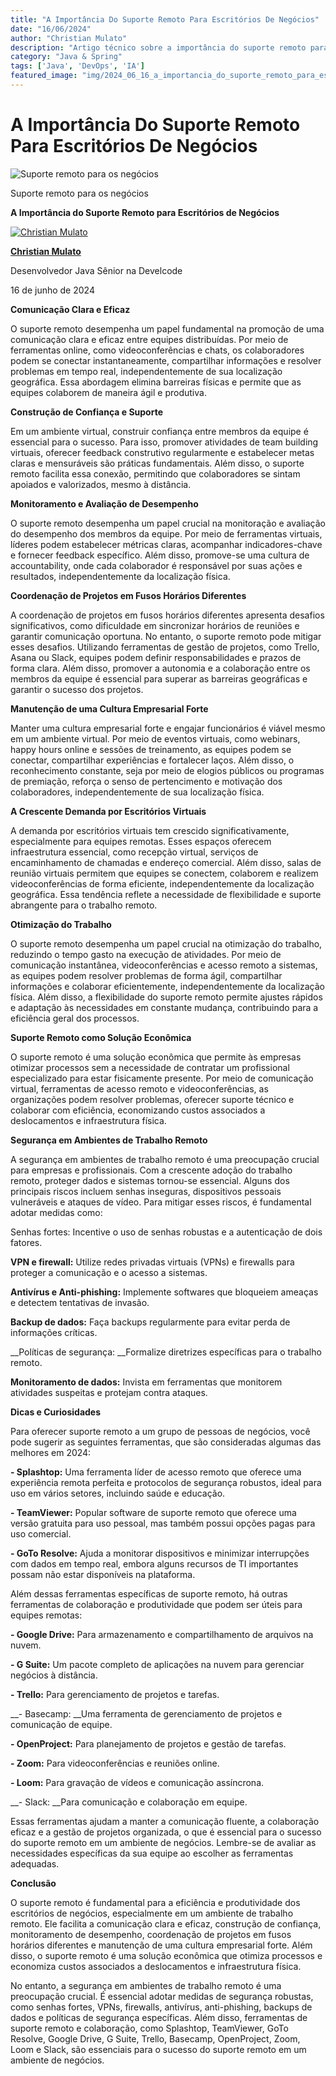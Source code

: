 ```yaml
---
title: "A Importância Do Suporte Remoto Para Escritórios De Negócios"
date: "16/06/2024"
author: "Christian Mulato"
description: "Artigo técnico sobre a importância do suporte remoto para escritórios de negócios"
category: "Java & Spring"
tags: ['Java', 'DevOps', 'IA']
featured_image: "img/2024_06_16_a_importancia_do_suporte_remoto_para_escritorios_de_negocios_featured.jpg"
---
```


# A Importância Do Suporte Remoto Para Escritórios De Negócios

![Suporte remoto para os negócios](img/image_not_found.png)

Suporte remoto para os negócios

__A Importância do Suporte Remoto para Escritórios de Negócios__

[![Christian Mulato](img/image_not_found.png)](https://www.linkedin.com/in/chmulato/)

__[Christian Mulato](https://www.linkedin.com/in/chmulato/)__

Desenvolvedor Java Sênior na Develcode

16 de junho de 2024

__Comunicação Clara e Eficaz__

O suporte remoto desempenha um papel fundamental na promoção de uma comunicação clara e eficaz entre equipes distribuídas\. Por meio de ferramentas online, como videoconferências e chats, os colaboradores podem se conectar instantaneamente, compartilhar informações e resolver problemas em tempo real, independentemente de sua localização geográfica\. Essa abordagem elimina barreiras físicas e permite que as equipes colaborem de maneira ágil e produtiva\.

__Construção de Confiança e Suporte__

Em um ambiente virtual, construir confiança entre membros da equipe é essencial para o sucesso\. Para isso, promover atividades de team building virtuais, oferecer feedback construtivo regularmente e estabelecer metas claras e mensuráveis são práticas fundamentais\. Além disso, o suporte remoto facilita essa conexão, permitindo que colaboradores se sintam apoiados e valorizados, mesmo à distância\.

__Monitoramento e Avaliação de Desempenho__

O suporte remoto desempenha um papel crucial na monitoração e avaliação do desempenho dos membros da equipe\. Por meio de ferramentas virtuais, líderes podem estabelecer métricas claras, acompanhar indicadores\-chave e fornecer feedback específico\. Além disso, promove\-se uma cultura de accountability, onde cada colaborador é responsável por suas ações e resultados, independentemente da localização física\.

__Coordenação de Projetos em Fusos Horários Diferentes__

A coordenação de projetos em fusos horários diferentes apresenta desafios significativos, como dificuldade em sincronizar horários de reuniões e garantir comunicação oportuna\. No entanto, o suporte remoto pode mitigar esses desafios\. Utilizando ferramentas de gestão de projetos, como Trello, Asana ou Slack, equipes podem definir responsabilidades e prazos de forma clara\. Além disso, promover a autonomia e a colaboração entre os membros da equipe é essencial para superar as barreiras geográficas e garantir o sucesso dos projetos\.

__Manutenção de uma Cultura Empresarial Forte__

Manter uma cultura empresarial forte e engajar funcionários é viável mesmo em um ambiente virtual\. Por meio de eventos virtuais, como webinars, happy hours online e sessões de treinamento, as equipes podem se conectar, compartilhar experiências e fortalecer laços\. Além disso, o reconhecimento constante, seja por meio de elogios públicos ou programas de premiação, reforça o senso de pertencimento e motivação dos colaboradores, independentemente de sua localização física\.

__A Crescente Demanda por Escritórios Virtuais__

A demanda por escritórios virtuais tem crescido significativamente, especialmente para equipes remotas\. Esses espaços oferecem infraestrutura essencial, como recepção virtual, serviços de encaminhamento de chamadas e endereço comercial\. Além disso, salas de reunião virtuais permitem que equipes se conectem, colaborem e realizem videoconferências de forma eficiente, independentemente da localização geográfica\. Essa tendência reflete a necessidade de flexibilidade e suporte abrangente para o trabalho remoto\.

__Otimização do Trabalho__

O suporte remoto desempenha um papel crucial na otimização do trabalho, reduzindo o tempo gasto na execução de atividades\. Por meio de comunicação instantânea, videoconferências e acesso remoto a sistemas, as equipes podem resolver problemas de forma ágil, compartilhar informações e colaborar eficientemente, independentemente da localização física\. Além disso, a flexibilidade do suporte remoto permite ajustes rápidos e adaptação às necessidades em constante mudança, contribuindo para a eficiência geral dos processos\.

__Suporte Remoto como Solução Econômica__

O suporte remoto é uma solução econômica que permite às empresas otimizar processos sem a necessidade de contratar um profissional especializado para estar fisicamente presente\. Por meio de comunicação virtual, ferramentas de acesso remoto e videoconferências, as organizações podem resolver problemas, oferecer suporte técnico e colaborar com eficiência, economizando custos associados a deslocamentos e infraestrutura física\.

__Segurança em Ambientes de Trabalho Remoto__

A segurança em ambientes de trabalho remoto é uma preocupação crucial para empresas e profissionais\. Com a crescente adoção do trabalho remoto, proteger dados e sistemas tornou\-se essencial\. Alguns dos principais riscos incluem senhas inseguras, dispositivos pessoais vulneráveis e ataques de vídeo\. Para mitigar esses riscos, é fundamental adotar medidas como:

Senhas fortes: Incentive o uso de senhas robustas e a autenticação de dois fatores\.

__VPN e firewall:__ Utilize redes privadas virtuais \(VPNs\) e firewalls para proteger a comunicação e o acesso a sistemas\.

__Antivírus e Anti\-phishing:__ Implemente softwares que bloqueiem ameaças e detectem tentativas de invasão\.

__Backup de dados:__ Faça backups regularmente para evitar perda de informações críticas\.

__Políticas de segurança: __Formalize diretrizes específicas para o trabalho remoto\.

__Monitoramento de dados:__ Invista em ferramentas que monitorem atividades suspeitas e protejam contra ataques\.

__Dicas e Curiosidades__

Para oferecer suporte remoto a um grupo de pessoas de negócios, você pode sugerir as seguintes ferramentas, que são consideradas algumas das melhores em 2024:

__\- Splashtop:__ Uma ferramenta líder de acesso remoto que oferece uma experiência remota perfeita e protocolos de segurança robustos, ideal para uso em vários setores, incluindo saúde e educação\.

__\- TeamViewer:__ Popular software de suporte remoto que oferece uma versão gratuita para uso pessoal, mas também possui opções pagas para uso comercial\.

__\- GoTo Resolve:__ Ajuda a monitorar dispositivos e minimizar interrupções com dados em tempo real, embora alguns recursos de TI importantes possam não estar disponíveis na plataforma\.

Além dessas ferramentas específicas de suporte remoto, há outras ferramentas de colaboração e produtividade que podem ser úteis para equipes remotas:

__\- Google Drive:__ Para armazenamento e compartilhamento de arquivos na nuvem\.

__\- G Suite:__ Um pacote completo de aplicações na nuvem para gerenciar negócios à distância\.

__\- Trello:__ Para gerenciamento de projetos e tarefas\.

__\- Basecamp: __Uma ferramenta de gerenciamento de projetos e comunicação de equipe\.

__\- OpenProject:__ Para planejamento de projetos e gestão de tarefas\.

__\- Zoom:__ Para videoconferências e reuniões online\.

__\- Loom:__ Para gravação de vídeos e comunicação assíncrona\.

__\- Slack: __Para comunicação e colaboração em equipe\.

Essas ferramentas ajudam a manter a comunicação fluente, a colaboração eficaz e a gestão de projetos organizada, o que é essencial para o sucesso do suporte remoto em um ambiente de negócios\. Lembre\-se de avaliar as necessidades específicas da sua equipe ao escolher as ferramentas adequadas\. 

__Conclusão__

O suporte remoto é fundamental para a eficiência e produtividade dos escritórios de negócios, especialmente em um ambiente de trabalho remoto\. Ele facilita a comunicação clara e eficaz, construção de confiança, monitoramento de desempenho, coordenação de projetos em fusos horários diferentes e manutenção de uma cultura empresarial forte\. Além disso, o suporte remoto é uma solução econômica que otimiza processos e economiza custos associados a deslocamentos e infraestrutura física\.

No entanto, a segurança em ambientes de trabalho remoto é uma preocupação crucial\. É essencial adotar medidas de segurança robustas, como senhas fortes, VPNs, firewalls, antivírus, anti\-phishing, backups de dados e políticas de segurança específicas\. Além disso, ferramentas de suporte remoto e colaboração, como Splashtop, TeamViewer, GoTo Resolve, Google Drive, G Suite, Trello, Basecamp, OpenProject, Zoom, Loom e Slack, são essenciais para o sucesso do suporte remoto em um ambiente de negócios\.

